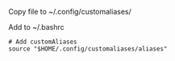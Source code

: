 Copy file to ~/.config/customaliases/

Add to ~/.bashrc 
```
# Add customAliases
source "$HOME/.config/customaliases/aliases"
```
